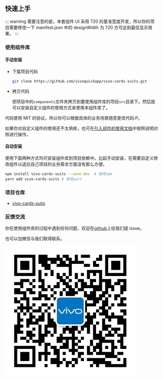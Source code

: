 ## 快速上手

::: warning
需要注意的是，本套组件 UI 采用 720 的基准宽度开发，所以你的项目需要修改一下 manifest.json 中的 designWidth 为 720 方可达到最佳显示效果。
:::

### 使用组件库

#### 手动安装

- 下载项目代码

  ```sh
  git clone https://github.com/vivoquickapp/vivo-cards-suits.git
  ```

- 拷贝代码

  把项目中的`components`文件夹拷贝到要使用组件库的项目`src`目录下。然后就可以安装自定义组件的使用方式来使用本组件库了。

代码使用 MIT 的协议，所以你可以根据具体的业务场景随意更改代码:P。

如果你对自定义组件的使用还不太熟练，也可在[引入组件的使用文档](https://doc.quickapp.cn/tutorial/overview/project-structure.html?h=%E5%BC%95%E5%85%A5%E8%87%AA%E5%AE%9A%E4%B9%89%E7%BB%84%E4%BB%B6)中按照说明对照进行操作。

#### 自动安装

使用下面两种方式均可安装组件库到项目依赖中。比起手动安装，在需要自定义修改组件以适应自己项目的业务需求方面没有那么方便。

```sh
npm install vivo-cards-suits --save-dev  # 使用npm
yarn add vivo-cards-suits # 使用yarn
```

### 项目仓库

- [vivo-cards-suits](https://github.com/vivoquickapp/vivo-cards-suits.git)

### 反馈交流

你在使用组件库的过程中遇到任何问题，欢迎在[github](https://github.com/vivoquickapp/vivo-cards-suits.git)上给我们提 issue。

也可以加微信与我们取得联系。

![技术弟](../assets/vivobro.jpg)
